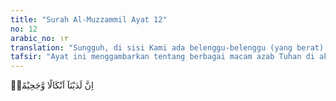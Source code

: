 ```yaml
---
title: "Surah Al-Muzzammil Ayat 12"
no: 12
arabic_no: ١٢
translation: "Sungguh, di sisi Kami ada belenggu-belenggu (yang berat) dan neraka yang menyala-nyala,"
tafsir: "Ayat ini menggambarkan tentang berbagai macam azab Tuhan di akhirat nanti terhadap pendusta-pendusta tersebut. Allah berkuasa mengazab mereka karena Dia mempunyai belenggu untuk mengikat kaki mereka sebagai penghinaan terhadap mereka dan tidak ada kekhawatiran kalau-kalau mereka melarikan diri. Allah mempunyai api neraka yang menyala-nyala dan dapat menghanguskan serta merusak kulit muka dan badan serta melemahkan sendi-sendi tulang mereka. Allah mempunyai makanan-makanan dalam api neraka yang sifatnya mencekik kerongkongan yang tidak dapat dikeluarkan dan tidak dapat pula ditelan. Hal ini merupakan azab Tuhan yang memedihkan seluruh bagian tubuh mereka."
---
```

اِنَّ لَدَيْنَآ اَنْكَالًا وَّجَحِيْمًاۙ